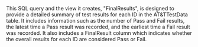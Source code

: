 This SQL query and the view it creates, "FinalResults", is designed to provide a detailed summary of test results for each ID in the AT&TTestData table. It includes information such as the number of Pass and Fail results, the latest time a Pass result was recorded, and the earliest time a Fail result was recorded. It also includes a FinalResult column which indicates whether the overall results for each ID are considered Pass or Fail.
